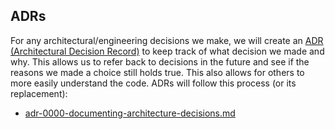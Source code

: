 ## ADRs

For any architectural/engineering decisions we make, we will create an [ADR (Architectural Decision Record)](https://cognitect.com/blog/2011/11/15/documenting-architecture-decisions) to keep track of what decision we made and why. This allows us to refer back to decisions in the future and see if the reasons we made a choice still holds true. This also allows for others to more easily understand the code. ADRs will follow this process (or its replacement):

- [adr-0000-documenting-architecture-decisions.md](adr-0000-documenting-architecture-decisions.md)
